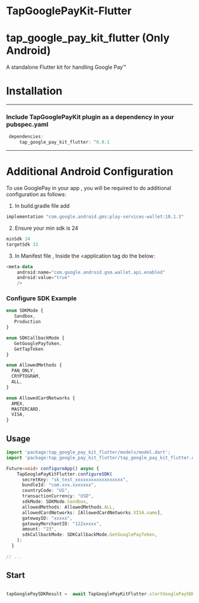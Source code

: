 # TapGooglePayKit-Flutter
# tap_google_pay_kit_flutter (Only Android)
A standalone Flutter kit for handling Google Pay™

# Installation

---

<a name="installation_with_pubspec"></a>

### Include TapGooglePayKit plugin as a dependency in your pubspec.yaml

```dart
 dependencies:
     tap_google_pay_kit_flutter: ^0.0.1
```

---

<a name="additional_config_googlepay"></a>
# Additional Android Configuration
To use GooglePay in your app , you will be required to do additional configuration as follows:

1. In build.gradle file add

```kotlin
implementation "com.google.android.gms:play-services-wallet:18.1.3"
```

2. Ensure your min sdk is 24
```kotlin
minSdk 24
targetSdk 32
```

3. In Manifest file , Inside the <application tag do the below:

```kotlin
<meta-data
    android:name="com.google.android.gsm.wallet.api.enabled"
    android:value="true"
    />
```

### Configure SDK Example

```ts
enum SDKMode { 
   Sandbox,
   Production
}
```

```ts
enum SDKCallbackMode { 
   GetGooglePayToken,
   GetTapToken
}
```

```ts
enum AllowedMethods {
  PAN_ONLY,
  CRYPTOGRAM,
  ALL,
}
```

```ts
enum AllowedCardNetworks {
  AMEX,
  MASTERCARD,
  VISA,
}
```

## Usage

```ts
import 'package:tap_google_pay_kit_flutter/models/model.dart';
import 'package:tap_google_pay_kit_flutter/tap_google_pay_kit_flutter.dart';

Future<void> configureApp() async {
    TapGooglePayKitFlutter.configureSDK(
      secretKey: "sk_test_xxxxxxxxxxxxxxxxxx",
      bundleId: "com.xxx.xxxxxxx",
      countryCode: "US",
      transactionCurrency: "USD",
      sdkMode: SDKMode.Sandbox,
      allowedMethods: AllowedMethods.ALL,
      allowedCardNetworks: [AllowedCardNetworks.VISA.name],
      gatewayID: "xxxxx",
      gatewayMerchantID: "122xxxxx",
      amount: "23",
      sdkCallbackMode: SDKCallbackMode.GetGooglePayToken,
    );
  }
  
// ...
```
## Start

```ts

tapGooglePaySDKResult =  await TapGooglePayKitFlutter.startGooglePaySDK;

```

